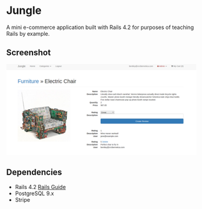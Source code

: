 # Jungle

A mini e-commerce application built with Rails 4.2 for purposes of teaching Rails by example.


## Screenshot
![Screenshot](./public/jungle.png)

## Dependencies

* Rails 4.2 [Rails Guide](http://guides.rubyonrails.org/v4.2/)
* PostgreSQL 9.x
* Stripe
